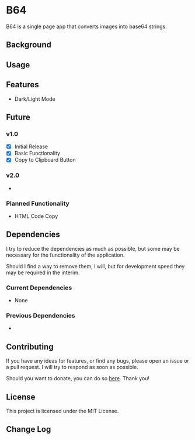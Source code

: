 # B64
B64 is a single page app that converts images into base64 strings.

## Background


## Usage


## Features
- Dark/Light Mode

## Future
### v1.0
- [x] Initial Release
- [x] Basic Functionality
- [x] Copy to Clipboard Button

### v2.0
- 

### Planned Functionality
- HTML Code Copy

## Dependencies
I try to reduce the dependencies as much as possible, but some may be necessary for the functionality of the application.

Should I find a way to remove them, I will, but for development speed they may be required in the interim.

### Current Dependencies
- None

### Previous Dependencies
- 

## Contributing
If you have any ideas for features, or find any bugs, please open an issue or a pull request. I will try to respond as soon as possible.

Should you want to donate, you can do so [here](https://www.buymeacoffee.com/caddickbrown).
Thank you!

## License
This project is licensed under the MIT License.

## Change Log
